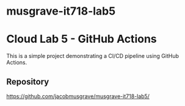 # musgrave-it718-lab5
# Cloud Lab 5 - GitHub Actions

This is a simple project demonstrating a CI/CD pipeline using GitHub Actions.

## Repository
https://github.com/jacobmusgrave/musgrave-it718-lab5/
